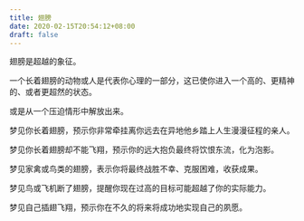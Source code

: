```yaml
---
title: 翅膀
date: 2020-02-15T20:54:12+08:00
draft: false
---
```


翅膀是超越的象征。


一个长着翅膀的动物或人是代表你心理的一部分，这已使你进入一个高的、更精神的、或者更超然的状态。


或是从一个压迫情形中解放出来。


梦见你长着翅膀，预示你非常牵挂离你远去在异地他乡踏上人生漫漫征程的亲人。


梦见你长着翅膀却不能飞翔，预示你的远大抱负最终将饮恨东流，化为泡影。


梦见家禽或鸟类的翅膀，表示你将最终战胜不幸、克服困难，收获成果。


梦见鸟或飞机断了翅膀，提醒你现在过高的目标可能超越了你的实际能力。


梦见自己插翅飞翔，预示你在不久的将来将成功地实现自己的夙愿。
